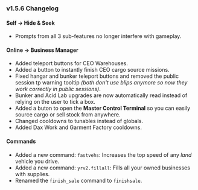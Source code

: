 ### v1.5.6 Changelog

#### Self -> Hide & Seek

- Prompts from all 3 sub-features no longer interfere with gameplay.

#### Online -> Business Manager

- Added teleport buttons for CEO Warehouses.
- Added a button to instantly finish CEO cargo source missions.
- Fixed hangar and bunker teleport buttons and removed the public session tp warning tooltip *(both don't use blips anymore so now they work correctly in public sessions)*.
- Bunker and Acid Lab upgrades are now automatically read instead of relying on the user to tick a box.
- Added a buton to open the **Master Control Terminal** so you can easily source cargo or sell stock from anywhere.
- Changed cooldowns to tunables instead of globals.
- Added Dax Work and Garment Factory cooldowns.

#### Commands

- Added a new command: `fastvehs`: Increases the top speed of any *land* vehicle you drive.
- Added a new command: `yrv2.fillall`: Fills all your owned businesses with supplies.
- Renamed the `finish_sale` command to `finishsale`.
